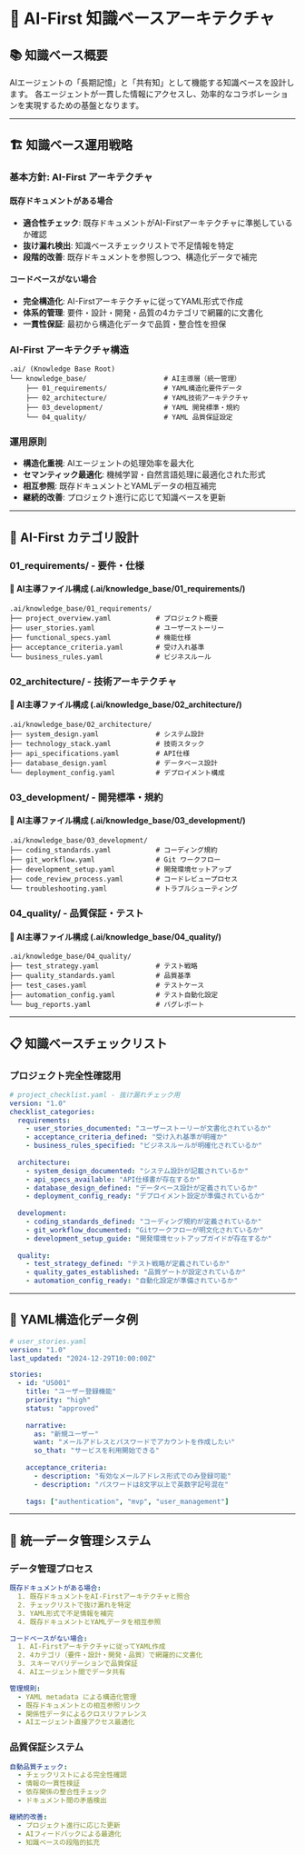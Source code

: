 # 🧠 AI-First 知識ベースアーキテクチャ

## 📚 知識ベース概要

AIエージェントの「長期記憶」と「共有知」として機能する知識ベースを設計します。
各エージェントが一貫した情報にアクセスし、効率的なコラボレーションを実現するための基盤となります。

---

## 🏗️ 知識ベース運用戦略

### 基本方針: AI-First アーキテクチャ

#### 既存ドキュメントがある場合
- **適合性チェック**: 既存ドキュメントがAI-Firstアーキテクチャに準拠しているか確認
- **抜け漏れ検出**: 知識ベースチェックリストで不足情報を特定
- **段階的改善**: 既存ドキュメントを参照しつつ、構造化データで補完

#### コードベースがない場合
- **完全構造化**: AI-Firstアーキテクチャに従ってYAML形式で作成
- **体系的管理**: 要件・設計・開発・品質の4カテゴリで網羅的に文書化
- **一貫性保証**: 最初から構造化データで品質・整合性を担保

### AI-First アーキテクチャ構造
```
.ai/ (Knowledge Base Root)
└── knowledge_base/                   # AI主導層（統一管理）
    ├── 01_requirements/              # YAML構造化要件データ
    ├── 02_architecture/              # YAML技術アーキテクチャ
    ├── 03_development/               # YAML 開発標準・規約
    └── 04_quality/                   # YAML 品質保証設定
```

### 運用原則
- **構造化重視**: AIエージェントの処理効率を最大化
- **セマンティック最適化**: 機械学習・自然言語処理に最適化された形式
- **相互参照**: 既存ドキュメントとYAMLデータの相互補完
- **継続的改善**: プロジェクト進行に応じて知識ベースを更新

---

## 📂 AI-First カテゴリ設計

### 01_requirements/ - 要件・仕様

#### 📄 AI主導ファイル構成 (.ai/knowledge_base/01_requirements/)
```
.ai/knowledge_base/01_requirements/
├── project_overview.yaml           # プロジェクト概要
├── user_stories.yaml               # ユーザーストーリー
├── functional_specs.yaml           # 機能仕様
├── acceptance_criteria.yaml        # 受け入れ基準
└── business_rules.yaml             # ビジネスルール
```

### 02_architecture/ - 技術アーキテクチャ

#### 📄 AI主導ファイル構成 (.ai/knowledge_base/02_architecture/)
```
.ai/knowledge_base/02_architecture/
├── system_design.yaml              # システム設計
├── technology_stack.yaml           # 技術スタック
├── api_specifications.yaml         # API仕様
├── database_design.yaml            # データベース設計
└── deployment_config.yaml          # デプロイメント構成
```

### 03_development/ - 開発標準・規約

#### 📄 AI主導ファイル構成 (.ai/knowledge_base/03_development/)
```
.ai/knowledge_base/03_development/
├── coding_standards.yaml           # コーディング規約
├── git_workflow.yaml               # Git ワークフロー
├── development_setup.yaml          # 開発環境セットアップ
├── code_review_process.yaml        # コードレビュープロセス
└── troubleshooting.yaml            # トラブルシューティング
```

### 04_quality/ - 品質保証・テスト

#### 📄 AI主導ファイル構成 (.ai/knowledge_base/04_quality/)
```
.ai/knowledge_base/04_quality/
├── test_strategy.yaml              # テスト戦略
├── quality_standards.yaml          # 品質基準
├── test_cases.yaml                 # テストケース
├── automation_config.yaml          # テスト自動化設定
└── bug_reports.yaml                # バグレポート
```

---

## 📋 知識ベースチェックリスト

### プロジェクト完全性確認用
```yaml
# project_checklist.yaml - 抜け漏れチェック用
version: "1.0"
checklist_categories:
  requirements:
    - user_stories_documented: "ユーザーストーリーが文書化されているか"
    - acceptance_criteria_defined: "受け入れ基準が明確か"
    - business_rules_specified: "ビジネスルールが明確化されているか"
    
  architecture:
    - system_design_documented: "システム設計が記載されているか"
    - api_specs_available: "API仕様書が存在するか"
    - database_design_defined: "データベース設計が定義されているか"
    - deployment_config_ready: "デプロイメント設定が準備されているか"
    
  development:
    - coding_standards_defined: "コーディング規約が定義されているか"
    - git_workflow_documented: "Gitワークフローが明文化されているか"
    - development_setup_guide: "開発環境セットアップガイドが存在するか"
    
  quality:
    - test_strategy_defined: "テスト戦略が定義されているか"
    - quality_gates_established: "品質ゲートが設定されているか"
    - automation_config_ready: "自動化設定が準備されているか"
```

---

## 🤖 YAML構造化データ例

```yaml
# user_stories.yaml
version: "1.0"
last_updated: "2024-12-29T10:00:00Z"

stories:
  - id: "US001"
    title: "ユーザー登録機能"
    priority: "high"
    status: "approved"
    
    narrative:
      as: "新規ユーザー"
      want: "メールアドレスとパスワードでアカウントを作成したい"
      so_that: "サービスを利用開始できる"
    
    acceptance_criteria:
      - description: "有効なメールアドレス形式でのみ登録可能"
      - description: "パスワードは8文字以上で英数字記号混在"
    
    tags: ["authentication", "mvp", "user_management"]
```

---

## 🔄 統一データ管理システム

### データ管理プロセス
```yaml
既存ドキュメントがある場合:
  1. 既存ドキュメントをAI-Firstアーキテクチャと照合
  2. チェックリストで抜け漏れを特定
  3. YAML形式で不足情報を補完
  4. 既存ドキュメントとYAMLデータを相互参照

コードベースがない場合:
  1. AI-Firstアーキテクチャに従ってYAML作成
  2. 4カテゴリ（要件・設計・開発・品質）で網羅的に文書化
  3. スキーマバリデーションで品質保証
  4. AIエージェント間でデータ共有

管理規則:
  - YAML metadata による構造化管理
  - 既存ドキュメントとの相互参照リンク
  - 関係性データによるクロスリファレンス
  - AIエージェント直接アクセス最適化
```

### 品質保証システム
```yaml
自動品質チェック:
  - チェックリストによる完全性確認
  - 情報の一貫性検証
  - 依存関係の整合性チェック
  - ドキュメント間の矛盾検出

継続的改善:
  - プロジェクト進行に応じた更新
  - AIフィードバックによる最適化
  - 知識ベースの段階的拡充
```